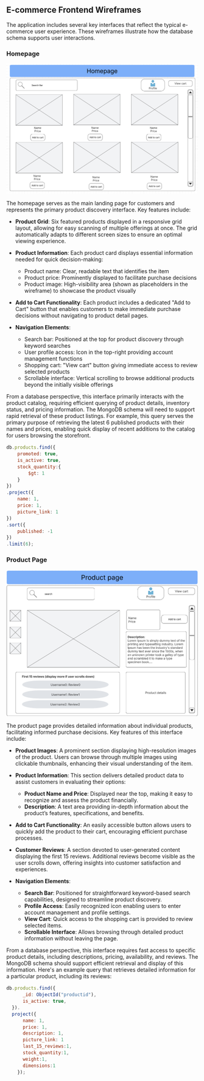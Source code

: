 ## E-commerce Frontend Wireframes

The application includes several key interfaces that reflect the typical e-commerce user experience. These wireframes illustrate how the database schema supports  user interactions.

### Homepage

![Homepage Wireframe](/docs/pics/ecommerce_homepage.png)

The homepage serves as the main landing page for customers and represents the primary product discovery interface. Key features include:

- **Product Grid**: Six featured products displayed in a responsive grid layout, allowing for easy scanning of multiple offerings at once. The grid automatically adapts to different screen sizes to ensure an optimal viewing experience.

- **Product Information**: Each product card displays essential information needed for quick decision-making:
  - Product name: Clear, readable text that identifies the item
  - Product price: Prominently displayed to facilitate purchase decisions
  - Product image: High-visibility area (shown as placeholders in the wireframe) to showcase the product visually

- **Add to Cart Functionality**: Each product includes a dedicated "Add to Cart" button that enables customers to make immediate purchase decisions without navigating to product detail pages.

- **Navigation Elements**:
  - Search bar: Positioned at the top for product discovery through keyword searches
  - User profile access: Icon in the top-right providing account management functions
  - Shopping cart: "View cart" button giving immediate access to review selected products
  - Scrollable interface: Vertical scrolling to browse additional products beyond the initially visible offerings


From a database perspective, this interface primarily interacts with the product catalog, requiring efficient querying of product details, inventory status, and pricing information. The MongoDB schema will need to support rapid retrieval of these product listings. For example, this query serves the primary purpose of retrieving the latest 6 published products with their names and prices, enabling quick display of recent additions to the catalog for users browsing the storefront.

```javascript
db.products.find({ 
    promoted: true,
    is_active: true, 
    stock_quantity:{ 
        $gt: 1
    } 
})
.project({
    name: 1,
    price: 1,
    picture_link: 1
})
.sort({ 
    published: -1 
})
.limit(6);
```

### Product Page

![Product Page Wireframe](/docs/pics/product_page.png)

The product page provides detailed information about individual products, facilitating informed purchase decisions. Key features of this interface include:

- **Product Images**: A prominent section displaying high-resolution images of the product. Users can browse through multiple images using clickable thumbnails, enhancing their visual understanding of the item.

- **Product Information**: This section delivers detailed product data to assist customers in evaluating their options:
  - **Product Name and Price**: Displayed near the top, making it easy to recognize and assess the product financially.
  - **Description**: A text area providing in-depth information about the product’s features, specifications, and benefits.

- **Add to Cart Functionality**: An easily accessible button allows users to quickly add the product to their cart, encouraging efficient purchase processes.

- **Customer Reviews**: A section devoted to user-generated content displaying the first 15 reviews. Additional reviews become visible as the user scrolls down, offering insights into customer satisfaction and experiences.

- **Navigation Elements**:
  - **Search Bar**: Positioned for straightforward keyword-based search capabilities, designed to streamline product discovery.
  - **Profile Access**: Easily recognized icon enabling users to enter account management and profile settings.
  - **View Cart**: Quick access to the shopping cart is provided to review selected items.
  - **Scrollable Interface**: Allows browsing through detailed product information without leaving the page.

From a database perspective, this interface requires fast access to specific product details, including descriptions, pricing, availability, and reviews. The MongoDB schema should support efficient retrieval and display of this information. Here's an example query that retrieves detailed information for a particular product, including its reviews:
```javascript
db.products.find({ 
      _id: ObjectId("productid"),
      is_active: true,
  }).
  project({
      name: 1,
      price: 1,
      description: 1,
      picture_link: 1
      last_15_reviews:1,
      stock_quantity:1,
      weight:1,
      dimensions:1
    });